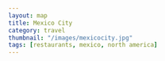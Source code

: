 ```yaml
---
layout: map
title: Mexico City
category: travel
thumbnail: "/images/mexicocity.jpg"
tags: [restaurants, mexico, north america]
---
```

<html>
  <head>
    <style>
       #map {
        height: 400px;
        width: 100%;
       }
    </style>
  </head>
  <body>
    <div id="map"></div>
    <script>
      function initMap() {
         var pujol = {lat: 19.433636, lng: -99.185466};
         var julesbasement = {lat: 19.4305983, lng: -99.1983094};
         var yuban = {lat: 19.4188352, lng: -99.1662856};
         var romitacomedor = {lat: 19.4190907, lng: -99.1591261};
         var limosneros = {lat: 19.4360717, lng: -99.1399995};
         var elbajio = {lat: 19.4274398, lng: -99.2313077};
         var tamalesemporio = {lat: 19.4413154, lng: -99.1662029};
         var laclandestina = {lat: 19.416185, lng: -99.1713497};
         
         var map = new google.maps.Map(document.getElementById('map'), {
          zoom: 13,
          center: new google.maps.LatLng(19.433636, -99.185466)
        });
        
        var mapElement = document.getElementById('map');
        
        var map = new google.maps.Map(mapElement, mapOptions);
        
         var contentString = '<div id="content">'+
            '<div id="siteNotice">'+
            '</div>'+
            '<h1 id="firstHeading" class="firstHeading">Pujol</h1>'+
            '<div id="bodyContent">'+
            'Calle Francisco Petrarca 254, Miguel Hidalgo, Polanco, 11570 Ciudad de México, CDMX, Mexico'+
            '<a href="https://www.opentable.com.mx/restaurant/profile/3542?ref=16420">Reservations</a>'+
            '</div>'+
            '</div>';
       
            
        var infowindow = new google.maps.InfoWindow({
          content: contentString
          });
        
        
        marker = new google.maps.Marker({
           position: pujol,
           map: map
        });
        marker.addListener('click', function() {
            infowindow.open(map, marker);
        });
         
        var marker = new google.maps.Marker({
          position: elbajio,
          map: map
        });
        
        var marker = new google.maps.Marker({
          position: tamalesemporio,
          map: map
        }); 
         var marker = new google.maps.Marker({
           position: julesbasement,
           map: map
         });
         var marker = new google.maps.Marker({
           position: yuban,
           map: map
         });
         var marker = new google.maps.Marker({
           position: limosneros,
           map: map
         });
          var marker = new google.maps.Marker({
           position: romitacomedor,
           map: map
        });
      }
    </script>
    <script async defer
    src="https://maps.googleapis.com/maps/api/js?key=AIzaSyBjiDtJdMbIB54fTQAPJV7bljadWrv0Jww&callback=initMap">
    </script>
  </body>
</html>
